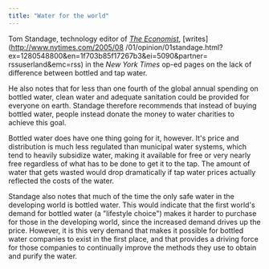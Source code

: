 ```yaml
---
title: "Water for the world"
---
```

Tom Standage, technology editor of _[The
Economist](http://www.economist.com)_, [writes](http://www.nytimes.com/2005/08
/01/opinion/01standage.html?ex=1280548800&en=1f703b85f17267b3&ei=5090&partner=
rssuserland&emc=rss) in the _New York Times_ op-ed pages on the lack of
difference between bottled and tap water.

  
He also notes that for less than one fourth of the global annual spending on
bottled water, clean water and adequate sanitation could be provided for
everyone on earth. Standage therefore recommends that instead of buying
bottled water, people instead donate the money to water charities to achieve
this goal.

  
Bottled water does have one thing going for it, however. It's price and
distribution is much less regulated than municipal water systems, which tend
to heavily subsidize water, making it available for free or very nearly free
regardless of what has to be done to get it to the tap. The amount of water
that gets wasted would drop dramatically if tap water prices actually
reflected the costs of the water.

  
Standage also notes that much of the time the only safe water in the
developing world is bottled water. This would indicate that the first world's
demand for bottled water (a "lifestyle choice") makes it harder to purchase
for those in the developing world, since the increased demand drives up the
price. However, it is this very demand that makes it possible for bottled
water companies to exist in the first place, and that provides a driving force
for those companies to continually improve the methods they use to obtain and
purify the water.

